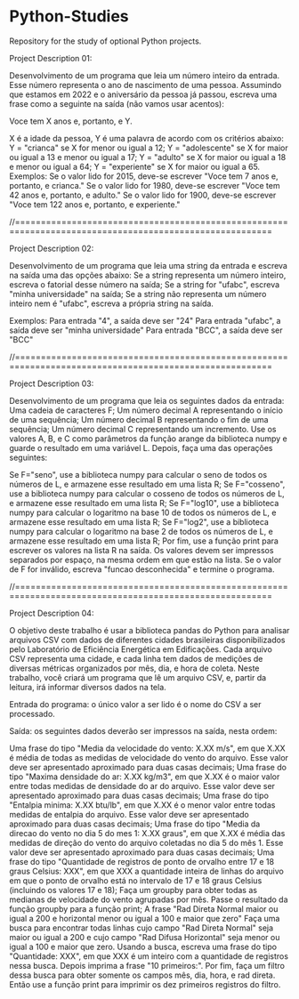 # Python-Studies
Repository for the study of optional Python projects.

Project Description 01:

Desenvolvimento de um programa que leia um número inteiro da entrada. Esse número representa o ano de nascimento de uma pessoa. Assumindo que estamos em 2022 e o aniversário da pessoa já passou, escreva uma frase como a seguinte na saída (não vamos usar acentos):

Voce tem X anos e, portanto, e Y.

X é a idade da pessoa, Y é uma palavra de acordo com os critérios abaixo:
Y = "crianca" se X for menor ou igual a 12;
Y = "adolescente" se X for maior ou igual a 13 e menor ou igual a 17;
Y = "adulto" se X for maior ou igual a 18 e menor ou igual a 64;
Y = "experiente" se X for maior ou igual a 65.
Exemplos:
Se o valor lido for 2015, deve-se escrever "Voce tem 7 anos e, portanto, e crianca."
Se o valor lido for 1980, deve-se escrever "Voce tem 42 anos e, portanto, e adulto."
Se o valor lido for 1900, deve-se escrever "Voce tem 122 anos e, portanto, e experiente."

//========================================================================================================

Project Description 02:

Desenvolvimento de um programa que leia uma string da entrada e escreva na saída uma das opções abaixo:
Se a string representa um número inteiro, escreva o fatorial desse número na saída;
Se a string for "ufabc", escreva "minha universidade" na saída;
Se a string não representa um número inteiro nem é "ufabc", escreva a própria string na saída.

Exemplos:
Para entrada "4", a saída deve ser "24"
Para entrada "ufabc", a saída deve ser "minha universidade"
Para entrada "BCC", a saída deve ser "BCC"

//========================================================================================================

Project Description 03:

Desenvolvimento de um programa que leia os seguintes dados da entrada:
Uma cadeia de caracteres F;
Um número decimal A representando o início de uma sequência;
Um número decimal B representando o fim de uma sequência;
Um número decimal C representando um incremento.
Use os valores A, B, e C como parâmetros da função arange da biblioteca numpy e guarde o resultado em uma variável L. Depois, faça uma das operações seguintes:

Se F="seno", use a biblioteca numpy para calcular o seno de todos os números de L, e armazene esse resultado em uma lista R;
Se F="cosseno", use a biblioteca numpy para calcular o cosseno de todos os números de L, e armazene esse resultado em uma lista R;
Se F="log10", use a biblioteca numpy para calcular o logaritmo na base 10 de todos os números de L, e armazene esse resultado em uma lista R;
Se F="log2", use a biblioteca numpy para calcular o logaritmo na base 2 de todos os números de L, e armazene esse resultado em uma lista R;
Por fim, use a função print para escrever os valores na lista R na saída. Os valores devem ser impressos separados por espaço, na mesma ordem em que estão na lista. Se o valor de F for inválido, escreva "funcao desconhecida" e termine o programa.

//========================================================================================================

Project Description 04:

O objetivo deste trabalho é usar a biblioteca pandas do Python para analisar arquivos CSV com dados de diferentes cidades brasileiras disponibilizados pelo Laboratório de Eficiência Energética em Edificações. Cada arquivo CSV representa uma cidade, e cada linha tem dados de medições de diversas métricas organizados por mês, dia, e hora de coleta. Neste trabalho, você criará um programa que lê um arquivo CSV, e, partir da leitura, irá informar diversos dados na tela.

Entrada do programa: o único valor a ser lido é o nome do CSV a ser processado.

Saída: os seguintes dados deverão ser impressos na saída, nesta ordem:

Uma frase do tipo "Media da velocidade do vento: X.XX m/s", em que X.XX é média de todas as medidas de velocidade do vento do arquivo. Esse valor deve ser apresentado aproximado para duas casas decimais;
Uma frase do tipo "Maxima densidade do ar: X.XX kg/m3", em que X.XX é o maior valor entre todas medidas de densidade do ar do arquivo. Esse valor deve ser apresentado aproximado para duas casas decimais;
Uma frase do tipo "Entalpia minima: X.XX btu/lb", em que X.XX é o menor valor entre todas medidas de entalpia do arquivo. Esse valor deve ser apresentado aproximado para duas casas decimais;
Uma frase do tipo "Media da direcao do vento no dia 5 do mes 1: X.XX graus", em que X.XX é média das medidas de direção do vento do arquivo coletadas no dia 5 do mês 1. Esse valor deve ser apresentado aproximado para duas casas decimais;
Uma frase do tipo "Quantidade de registros de ponto de orvalho entre 17 e 18 graus Celsius: XXX", em que XXX a quantidade inteira de linhas do arquivo em que o ponto de orvalho está no intervalo de 17 e 18 graus Celsius (incluindo os valores 17 e 18);
Faça um groupby para obter todas as medianas de velocidade do vento agrupadas por mês. Passe o resultado da função groupby para a função print;
A frase "Rad Direta Normal maior ou igual a 200 e horizontal menor ou igual a 100 e maior que zero"
Faça uma busca para encontrar todas linhas cujo campo "Rad Direta Normal" seja maior ou igual a 200 e cujo campo "Rad Difusa Horizontal" seja menor ou igual a 100 e maior que zero. Usando a busca, escreva uma frase do tipo "Quantidade: XXX", em que XXX é um inteiro com a quantidade de registros nessa busca. Depois imprima a frase "10 primeiros:". Por fim, faça um filtro dessa busca para obter somente os campos mês, dia, hora, e rad direta. Então use a função print para imprimir os dez primeiros registros do filtro.

